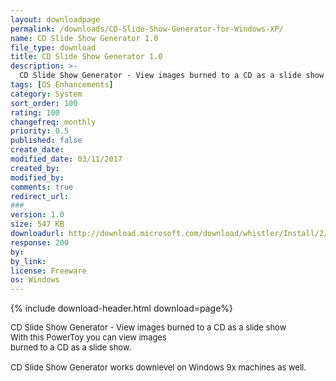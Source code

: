 ```yaml
---
layout: downloadpage
permalink: /downloads/CD-Slide-Show-Generator-for-Windows-XP/
name: CD Slide Show Generator 1.0
file_type: download
title: CD Slide Show Generator 1.0
description: >-
  CD Slide Show Generator - View images burned to a CD as a slide show
tags: [OS Enhancements]
category: System
sort_order: 100
rating: 100
changefreq: monthly
priority: 0.5
published: false
create_date:
modified_date: 03/11/2017
created_by:
modified_by:
comments: true
redirect_url:
###
version: 1.0
size: 547 KB
downloadurl: http://download.microsoft.com/download/whistler/Install/2/WXP/EN US/SlideshowPowertoySetup.exe
response: 200
by:
by_link:
license: Freeware  
os: Windows
---
```


{% include download-header.html download=page%}

<p style="fix-download-text !important">
<p><font size="2">CD Slide Show Generator - View images burned to a CD as a slide show <br />
With this PowerToy you can view images <br />
burned to a CD as a slide show. <br />
<br />
CD Slide Show Generator works downlevel on Windows 9x machines as well.</font></p></p>
